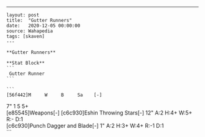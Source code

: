 ---
    layout: post
    title:  "Gutter Runners"
    date:   2020-12-05 00:00:00
    source: Wahapedia
    tags: [skaven]
    ---
    
    **Gutter Runners**
    
    **Stat Block**
    ```
     Gutter Runner
    ```
    
    ```
    [56f442]M     W     B     Sa    [-]
7"    1     5     5+    
[e85545]Weapons[-]
[c6c930]Eshin Throwing Stars[-]
12"    A:2    H:4+   W:5+   R:-    D:1   
[c6c930]Punch Dagger and Blade[-]
1"     A:2    H:3+   W:4+   R:-1   D:1   
    ```
    
    
    